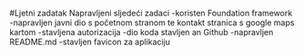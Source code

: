 #Ljetni zadatak
Napravljeni sljedeći zadaci
-koristen Foundation framework
-napravljen javni dio s početnom stranom te kontakt stranica s google maps kartom
-stavljena autorizacija
-dio koda stavljen an Github
-napravljen README.md
-stavljen favicon za aplikaciju